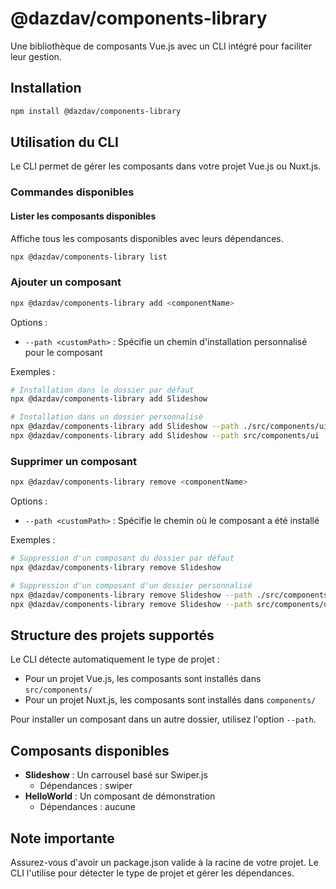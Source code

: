 # @dazdav/components-library

Une bibliothèque de composants Vue.js avec un CLI intégré pour faciliter leur gestion.

## Installation

```bash
npm install @dazdav/components-library
```

## Utilisation du CLI

Le CLI permet de gérer les composants dans votre projet Vue.js ou Nuxt.js.

### Commandes disponibles

#### Lister les composants disponibles
Affiche tous les composants disponibles avec leurs dépendances.

```bash
npx @dazdav/components-library list
```

### Ajouter un composant

```bash
npx @dazdav/components-library add <componentName>
```

Options :
- `--path <customPath>` : Spécifie un chemin d'installation personnalisé pour le composant

Exemples :
```bash
# Installation dans le dossier par défaut
npx @dazdav/components-library add Slideshow

# Installation dans un dossier personnalisé
npx @dazdav/components-library add Slideshow --path ./src/components/ui
npx @dazdav/components-library add Slideshow --path src/components/ui
```

### Supprimer un composant

```bash
npx @dazdav/components-library remove <componentName>
```

Options :
- `--path <customPath>` : Spécifie le chemin où le composant a été installé

Exemples :
```bash
# Suppression d'un composant du dossier par défaut
npx @dazdav/components-library remove Slideshow

# Suppression d'un composant d'un dossier personnalisé
npx @dazdav/components-library remove Slideshow --path ./src/components/ui
npx @dazdav/components-library remove Slideshow --path src/components/ui
```

## Structure des projets supportés

Le CLI détecte automatiquement le type de projet :

- Pour un projet Vue.js, les composants sont installés dans `src/components/`
- Pour un projet Nuxt.js, les composants sont installés dans `components/`

Pour installer un composant dans un autre dossier, utilisez l'option `--path`.

## Composants disponibles

- **Slideshow** : Un carrousel basé sur Swiper.js
  - Dépendances : swiper
- **HelloWorld** : Un composant de démonstration
  - Dépendances : aucune

## Note importante

Assurez-vous d'avoir un package.json valide à la racine de votre projet. Le CLI l'utilise pour détecter le type de projet et gérer les dépendances.